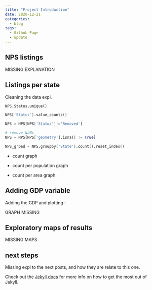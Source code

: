 ```yaml
---
title: "Project Introduction"
date: 2020-12-21
categories:
  - blog
tags:
  - Github Page
  - update
---
```


## NPS listings

MISSING EXPLANATION

## Listings per state

Cleaning the data expl.

```python
NPS.Status.unique()

NPS['Status'].value_counts()

NPS = NPS[NPS['Status']!='Removed']

# remove NaNs
NPS = NPS[NPS['geometry'].isna() != True]

NPS_grped = NPS.groupby('State').count().reset_index()

```
- count graph

- count per population graph

- count per area graph

## Adding GDP variable

Adding the GDP and plotting :

GRAPH MISSING

## Exploratory maps of results

MISSING MAPS

## next steps

Missing expl to the next posts, and how they are relate to this one.


Check out the [Jekyll docs][jekyll-docs] for more info on how to get the most out of Jekyll.

[jekyll-docs]: https://jekyllrb.com/docs/home
[jekyll-gh]: https://github.com/jekyll/jekyll
[jekyll-talk]: https://talk.jekyllrb.com/
